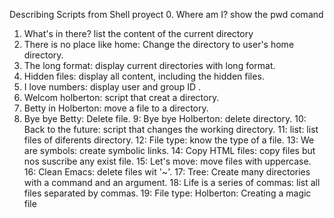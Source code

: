 Describing Scripts from Shell proyect
0. Where am I?  show the pwd comand
1. What's in there? list the content of the current directory
2. There is no place like home: Change the directory to user's home directory.
3. The long format: display current directories with long format.
4. Hidden files: display all content, including the hidden files.
5. I love numbers: display user and group ID .
6. Welcom holberton: script that creat a directory.
7. Betty in Holberton: move a file to a directory.
8. Bye bye Betty: Delete file.
9: Bye bye Holberton: delete directory.
10: Back to the future: script that changes the working directory.
11: list: list files of diferents directory.
12: File type: know the type of a file.
13: We are symbols: create symbolic links.
14: Copy HTML files: copy files but nos suscribe any exist file.
15: Let's move: move files with uppercase.
16: Clean Emacs: delete files wit '~'.
17: Tree: Create many directories with a command and an argument.
18: Life is a series of commas: list all files separated by commas.
19: File type: Holberton: Creating a magic file
